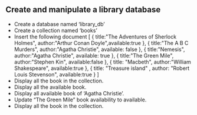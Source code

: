 ## Create and manipulate a library database

- Create a database named ‘library_db’
- Create a collection named ‘books’
- Insert the following document
  [
  {
  title:"The Adventures of Sherlock Holmes", author:"Arthur Conan Doyle",available:true
  },
  {
  title:"The A B C Murders", author:"Agatha Christie", available: false
  },
  {
  title:"Nemesis", author:"Agatha Christie", available: true
  },
  {
  title:"The Green Mile", author:"Stephen Kin", available:false
  },
  {
  title: "Macbeth", author:"William Shakespeare", available:true
  },
  {
  title: "Treasure island" , author: "Robert Louis Stevenson", available:true
  }
  ]
- Display all the book in the collection.
- Display all the available book.
- Display all available book of ‘Agatha Christie’.
- Update “The Green Mile” book availability to available.
- Display all the book in the collection.
